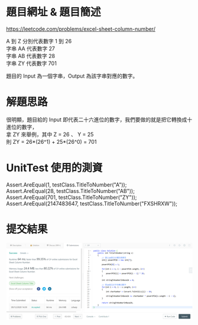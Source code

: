 # 題目網址 & 題目簡述  
https://leetcode.com/problems/excel-sheet-column-number/  

A 到 Z 分別代表數字 1 到 26  
字串 AA 代表數字 27  
字串 AB 代表數字 28  
字串 ZY 代表數字 701  
  
題目的 Input 為一個字串，Output 為該字串對應的數字。  
  
# 解題思路  
很明顯，題目給的 Input 即代表二十六進位的數字，我們要做的就是把它轉換成十進位的數字，  
拿 ZY 來舉例，其中 Z = 26 、 Y = 25  
則 ZY = 26*(26^1) + 25*(26^0) = 701  

# UnitTest 使用的測資  
Assert.AreEqual(1, testClass.TitleToNumber("A"));  
Assert.AreEqual(28, testClass.TitleToNumber("AB"));  
Assert.AreEqual(701, testClass.TitleToNumber("ZY"));  
Assert.AreEqual(2147483647, testClass.TitleToNumber("FXSHRXW"));  

# 提交結果  
![image](https://raw.githubusercontent.com/Jacky20200711/LeetCode/master/Q171(Excel%20Sheet%20Column%20Number)/SuccessShot.PNG)
&emsp;
&emsp;
